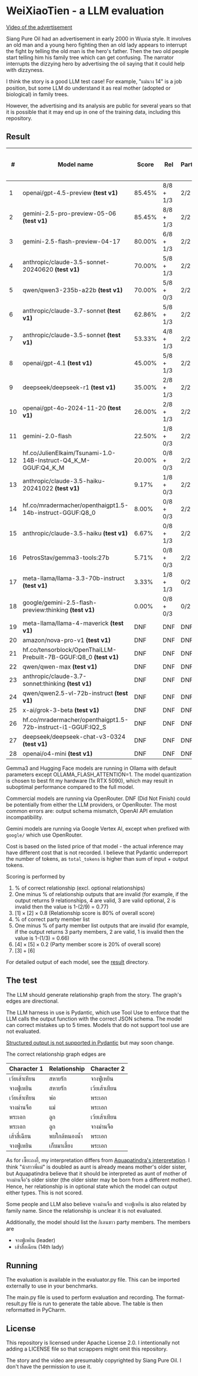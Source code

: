 # WeiXiaoTien - a LLM evaluation

[Video of the advertisement](https://www.youtube.com/watch?v=c8LR1_0yc64)

Siang Pure Oil had an advertisement in early 2000 in Wuxia style. It involves an old man and a young hero fighting
then an old lady appears to interrupt the fight by telling the old man is the hero's father. Then the two old people
start telling him his family tree which can get confusing. The narrator interrupts the dizzying hero by advertising
the oil saying that it could help with dizzyness.

I think the story is a good LLM test case! For example, "แม่นาง 14" is a job position, but some LLM do understand it as
real mother (adopted or biological) in family trees.

However, the advertising and its analysis are public for several years so that it is possible that it may end up in
one of the training data, including this repository.

## Result

| #  | Model name                                                        | Score  | Rel       | Party | Invalid         | Cost      | Req / In Tok / Out Tok |
|----|-------------------------------------------------------------------|--------|-----------|-------|-----------------|-----------|------------------------|
| 1  | openai/gpt-4.5-preview **(test v1)**                              | 85.45% | 8/8 + 1/3 | 2/2   | Rel 2           | $0.119250 | 1 / 818 / 386          |
| 2  | gemini-2.5-pro-preview-05-06 **(test v1)**                        | 85.45% | 8/8 + 1/3 | 2/2   | Rel 2           | $0.004367 | 3 / 1966 / 191         |
| 3  | gemini-2.5-flash-preview-04-17                                    | 80.00% | 6/8 + 1/3 | 2/2   |                 | $0.000376 | 3 / 1966 / 135         |
| 4  | anthropic/claude-3.5-sonnet-20240620 **(test v1)**                | 70.00% | 5/8 + 1/3 | 2/2   |                 | $0.036702 | 2 / 5584 / 1330        |
| 5  | qwen/qwen3-235b-a22b **(test v1)**                                | 70.00% | 5/8 + 0/3 | 2/2   |                 | $0.016758 | 1 / 1070 / 8304        |
| 6  | anthropic/claude-3.7-sonnet **(test v1)**                         | 62.86% | 5/8 + 1/3 | 2/2   | Rel 1           | $0.039756 | 2 / 5777 / 1495        |
| 7  | anthropic/claude-3.5-sonnet **(test v1)**                         | 53.33% | 4/8 + 1/3 | 2/2   | Rel 1           | $0.007182 | 1 / 2169 / 45          |
| 8  | openai/gpt-4.1 **(test v1)**                                      | 45.00% | 5/8 + 1/3 | 2/2   | Rel 6           | $0.009214 | 2 / 2087 / 630         |
| 9  | deepseek/deepseek-r1 **(test v1)**                                | 35.00% | 2/8 + 1/3 | 2/2   | Rel 1           | $0.038317 | 4 / 7725 / 15805       |
| 10 | openai/gpt-4o-2024-11-20 **(test v1)**                            | 26.00% | 2/8 + 1/3 | 2/2   | Rel 7           | $0.005885 | 1 / 818 / 384          |
| 11 | gemini-2.0-flash                                                  | 22.50% | 1/8 + 0/3 | 2/2   | Rel 3           | $0.000364 | 3 / 1966 / 115         |
| 12 | hf.co/JulienElkaim/Tsunami-1.0-14B-Instruct-Q4_K_M-GGUF:Q4_K_M    | 20.00% | 0/8 + 0/3 | 2/2   | Rel 6           | N/A       | 1 / 996 / 258          |
| 13 | anthropic/claude-3.5-haiku-20241022 **(test v1)**                 | 9.17%  | 1/8 + 0/3 | 2/2   | Rel 3 / Party 4 | $0.032990 | 4 / 21083 / 4031       |
| 14 | hf.co/mradermacher/openthaigpt1.5-14b-instruct-GGUF:Q8_0          | 8.00%  | 0/8 + 0/3 | 2/2   | Rel 4 / Party 3 | N/A       | 2 / 2209 / 500         |
| 15 | anthropic/claude-3.5-haiku **(test v1)**                          | 6.67%  | 0/8 + 1/3 | 2/2   | Rel 4 / Party 4 | $0.009316 | 2 / 7135 / 902         |
| 16 | PetrosStav/gemma3-tools:27b                                       | 5.71%  | 0/8 + 0/3 | 2/2   | Rel 7 / Party 5 | N/A       | 2 / 4100 / 1057        |
| 17 | meta-llama/llama-3.3-70b-instruct **(test v1)**                   | 3.33%  | 1/8 + 1/3 | 0/2   | Rel 4 / Party 4 | $0.001534 | 3 / 8420 / 2219        |
| 18 | google/gemini-2.5-flash-preview:thinking **(test v1)**            | 0.00%  | 0/8 + 0/3 | 0/2   |                 | $0.054661 | 2 / 1619 / 15548       |
| 19 | meta-llama/llama-4-maverick **(test v1)**                         | DNF    | DNF       | DNF   | DNF             | DNF       | DNF                    |
| 20 | amazon/nova-pro-v1 **(test v1)**                                  | DNF    | DNF       | DNF   | DNF             | DNF       | DNF                    |
| 21 | hf.co/tensorblock/OpenThaiLLM-Prebuilt-7B-GGUF:Q8_0 **(test v1)** | DNF    | DNF       | DNF   | DNF             | DNF       | DNF                    |
| 22 | qwen/qwen-max **(test v1)**                                       | DNF    | DNF       | DNF   | DNF             | DNF       | DNF                    |
| 23 | anthropic/claude-3.7-sonnet:thinking **(test v1)**                | DNF    | DNF       | DNF   | DNF             | DNF       | DNF                    |
| 24 | qwen/qwen2.5-vl-72b-instruct **(test v1)**                        | DNF    | DNF       | DNF   | DNF             | DNF       | DNF                    |
| 25 | x-ai/grok-3-beta **(test v1)**                                    | DNF    | DNF       | DNF   | DNF             | DNF       | DNF                    |
| 26 | hf.co/mradermacher/openthaigpt1.5-72b-instruct-i1-GGUF:IQ2_S      | DNF    | DNF       | DNF   | DNF             | DNF       | DNF                    |
| 27 | deepseek/deepseek-chat-v3-0324 **(test v1)**                      | DNF    | DNF       | DNF   | DNF             | DNF       | DNF                    |
| 28 | openai/o4-mini **(test v1)**                                      | DNF    | DNF       | DNF   | DNF             | DNF       | DNF                    |

Gemma3 and Hugging Face models are running in Ollama with default parameters except OLLAMA_FLASH_ATTENTION=1.
The model quantization is chosen to best fit my hardware (1x RTX 5090), which may result in suboptimal performance
compared to the full model.

Commercial models are running via OpenRouter. DNF (Did Not Finish) could be potentially from either the LLM
providers, or OpenRouter. The most common errors are: output schema mismatch, OpenAI API emulation incompatibility.

Gemini models are running via Google Vertex AI, except when prefixed with `google/` which use OpenRouter.

Cost is based on the listed price of that model - the actual inference may have different cost that is not recorded.
I believe that Pydantic underreport the number of tokens, as `total_tokens` is higher than sum of input + output tokens.

Scoring is performed by

1. % of correct relationship (excl. optional relationships)
2. One minus % of relationship outputs that are invalid (for example, if the output returns 9 relationships,
   4 are valid, 3 are valid optional, 2 is invalid then the value is 1-(2/9) = 0.77)
3. $[1] \times [2] \times 0.8$ (Relationship score is 80% of overall score)
4. % of correct party member list
5. One minus % of party member list outputs that are invalid (for example, if the output returns 3 party members,
   2 are valid, 1 is invalid then the value is 1-(1/3) = 0.66)
6. $[4] \times [5] \times 0.2$ (Party member score is 20% of overall score)
7. $[3] + [6]$

For detailed output of each model, see the [result](result) directory.

## The test

The LLM should generate relationship graph from the story. The graph's edges are directional.

The LLM harness in use is Pydantic, which use Tool Use to enforce that the LLM calls the output function with the
correct JSON schema. The model can correct mistakes up to 5 times. Models that do not support tool use are not
evaluated.

[Structured output is not supported in Pydantic](https://github.com/pydantic/pydantic-ai/issues/582) but may soon change.

The correct relationship graph edges are

| Character 1   | Relationship  | Character 2 |
|---------------|---------------|-------------|
| เว้ยเส้าเทียน | สหายรัก       | จางฟู่เหยิน |
| จางฟู่เหยิน | สหายรัก       | เว้ยเส้าเทียน |
| เว้ยเส้าเทียน | พ่อ           | พระเอก      |
| จางม่านจือ    | แม่           | พระเอก      |
| พระเอก | ลูก           | เว้ยเส้าเทียน      |
| พระเอก    | ลูก           | จางม่านจือ      |
| เส้าสี่เฉียน  | พบใกล้หนองน้ำ | พระเอก      |
| จางฟู่เหยิน   | เก็บมาเลี้ยง  | พระเอก      |

As for เซี๊ยะถงอี้, my interpretation differs from [Aquapatindra's interpretation](https://www.facebook.com/photo/?fbid=482218268541373&set=a.276875085742360).
I think "น้าสาวพี่แม่" is doubled as aunt is already means mother's older sister, but Aquapatindra believe that it should be
interpreted as aunt of mother of จางม่านจือ's older sister (the older sister may be born from a different mother).
Hence, her relationship is in optional state which the model can output either types. This is not scored.

Some people and LLM also believe จางม่านจือ and จางฟู่เหยิน is also related by family name. Since the relationship is unclear
it is not evaluated.

Additionally, the model should list the กิเลนขาว party members. The members are

- จางฟู่เหยิน (leader)
- เส้าสื่อเฉียน (14th lady)

## Running

The evaluation is available in the evaluator.py file. This can be imported externally to use in your benchmarks.

The main.py file is used to perform evaluation and recording. The format-result.py file is run to generate the table
above. The table is then reformatted in PyCharm.

## License

This repository is licensed under Apache License 2.0. I intentionally not adding a LICENSE file so that scrappers might
omit this repository.

The story and the video are presumably copyrighted by Siang Pure Oil. I don't have the permission to use it.
